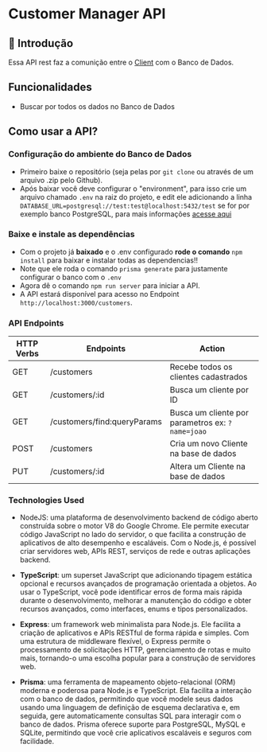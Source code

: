 # Customer Manager API
## 💭 Introdução
Essa API rest faz a comunição entre o [Client](https://github.com/drewdomi/CustomerManager-client) com o Banco de Dados.

## Funcionalidades
- Buscar por todos os dados no Banco de Dados

## Como usar a API?
### Configuração do ambiente do Banco de Dados
- Primeiro baixe o repositório (seja pelas por `git clone` ou através de um arquivo .zip pelo Github).
- Após baixar você deve configurar o "environment", para isso crie um arquivo chamado `.env` na raiz do projeto, e edit ele adicionando a linha `DATABASE_URL=postgresql://test:test@localhost:5432/test` se for por exemplo banco PostgreSQL, para mais informações [acesse aqui](https://www.prisma.io/docs/guides/development-environment/environment-variables)

### Baixe e instale as dependências

- Com o projeto já **baixado** e o .env configurado **rode o comando** `npm install` para baixar e instalar todas as dependencias!!
- Note que ele roda o comando `prisma generate` para justamente configurar o banco com o `.env`
- Agora dê o comando `npm run server` para iniciar a API.
- A API estará disponível para acesso no Endpoint `http://localhost:3000/customers`.

### API Endpoints
| HTTP Verbs | Endpoints | Action |
| --- | --- | --- |
| GET | /customers | Recebe todos os clientes cadastrados |
| GET | /customers/:id | Busca um cliente por ID |
| GET | /customers/find:queryParams | Busca um cliente por parametros ex: `?name=joao` |
| POST | /customers | Cria um novo Cliente na base de dados |
| PUT | /customers/:id | Altera um Cliente na base de dados |

### Technologies Used
- NodeJS: uma plataforma de desenvolvimento backend de código aberto construída sobre o motor V8 do Google Chrome. Ele permite executar código JavaScript no lado do servidor, o que facilita a construção de aplicativos de alto desempenho e escaláveis. Com o Node.js, é possível criar servidores web, APIs REST, serviços de rede e outras aplicações backend.

- **TypeScript**: um superset JavaScript que adicionando tipagem estática opcional e recursos avançados de programação orientada a objetos. Ao usar o TypeScript, você pode identificar erros de forma mais rápida durante o desenvolvimento, melhorar a manutenção do código e obter recursos avançados, como interfaces, enums e tipos personalizados.

- **Express**:  um framework web minimalista para Node.js. Ele facilita a criação de aplicativos e APIs RESTful de forma rápida e simples. Com uma estrutura de middleware flexível, o Express permite o processamento de solicitações HTTP, gerenciamento de rotas e muito mais, tornando-o uma escolha popular para a construção de servidores web.

- **Prisma**: uma ferramenta de mapeamento objeto-relacional (ORM) moderna e poderosa para Node.js e TypeScript. Ela facilita a interação com o banco de dados, permitindo que você modele seus dados usando uma linguagem de definição de esquema declarativa e, em seguida, gere automaticamente consultas SQL para interagir com o banco de dados. Prisma oferece suporte para PostgreSQL, MySQL e SQLite, permitindo que você crie aplicativos escaláveis e seguros com facilidade.

